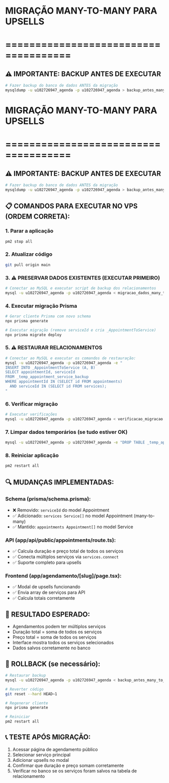 # MIGRAÇÃO MANY-TO-MANY PARA UPSELLS
# =====================================

## ⚠️ IMPORTANTE: BACKUP ANTES DE EXECUTAR
```bash
# Fazer backup do banco de dados ANTES da migração
mysqldump -u u102726947_agenda -p u102726947_agenda > backup_antes_many_to_many.sql
```

# MIGRAÇÃO MANY-TO-MANY PARA UPSELLS
# =====================================

## ⚠️ IMPORTANTE: BACKUP ANTES DE EXECUTAR
```bash
# Fazer backup do banco de dados ANTES da migração
mysqldump -u u102726947_agenda -p u102726947_agenda > backup_antes_many_to_many.sql
```

## 📋 COMANDOS PARA EXECUTAR NO VPS (ORDEM CORRETA):

### 1. Parar a aplicação
```bash
pm2 stop all
```

### 2. Atualizar código
```bash
git pull origin main
```

### 3. ⚠️ PRESERVAR DADOS EXISTENTES (EXECUTAR PRIMEIRO)
```bash
# Conectar ao MySQL e executar script de backup dos relacionamentos
mysql -u u102726947_agenda -p u102726947_agenda < migracao_dados_many_to_many.sql
```

### 4. Executar migração Prisma
```bash
# Gerar cliente Prisma com novo schema
npx prisma generate

# Executar migração (remove serviceId e cria _AppointmentToService)
npx prisma migrate deploy
```

### 5. ⚠️ RESTAURAR RELACIONAMENTOS
```bash
# Conectar ao MySQL e executar os comandos de restauração:
mysql -u u102726947_agenda -p u102726947_agenda -e "
INSERT INTO _AppointmentToService (A, B)
SELECT appointmentId, serviceId 
FROM _temp_appointment_service_backup
WHERE appointmentId IN (SELECT id FROM appointments)
  AND serviceId IN (SELECT id FROM services);
"
```

### 6. Verificar migração
```bash
# Executar verificações
mysql -u u102726947_agenda -p u102726947_agenda < verificacao_migracao.sql
```

### 7. Limpar dados temporários (se tudo estiver OK)
```bash
mysql -u u102726947_agenda -p u102726947_agenda -e "DROP TABLE _temp_appointment_service_backup;"
```

### 8. Reiniciar aplicação
```bash
pm2 restart all
```

## 🔍 MUDANÇAS IMPLEMENTADAS:

### Schema (prisma/schema.prisma):
- ❌ Removido: `serviceId` do model Appointment
- ✅ Adicionado: `services Service[]` no model Appointment (many-to-many)
- ✅ Mantido: `appointments Appointment[]` no model Service

### API (app/api/public/appointments/route.ts):
- ✅ Calcula duração e preço total de todos os serviços
- ✅ Conecta múltiplos serviços via `services.connect`
- ✅ Suporte completo para upsells

### Frontend (app/agendamento/[slug]/page.tsx):
- ✅ Modal de upsells funcionando
- ✅ Envia array de serviços para API
- ✅ Calcula totais corretamente

## 🎯 RESULTADO ESPERADO:
- Agendamentos podem ter múltiplos serviços
- Duração total = soma de todos os serviços
- Preço total = soma de todos os serviços
- Interface mostra todos os serviços selecionados
- Dados salvos corretamente no banco

## 🚨 ROLLBACK (se necessário):
```bash
# Restaurar backup
mysql -u u102726947_agenda -p u102726947_agenda < backup_antes_many_to_many.sql

# Reverter código
git reset --hard HEAD~1

# Regenerar cliente
npx prisma generate

# Reiniciar
pm2 restart all
```

## 📞 TESTE APÓS MIGRAÇÃO:
1. Acessar página de agendamento público
2. Selecionar serviço principal
3. Adicionar upsells no modal
4. Confirmar que duração e preço somam corretamente
5. Verificar no banco se os serviços foram salvos na tabela de relacionamento
